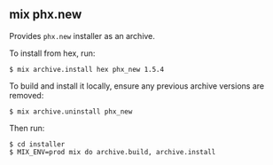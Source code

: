 ## mix phx.new

Provides `phx.new` installer as an archive.

To install from hex, run:

    $ mix archive.install hex phx_new 1.5.4

To build and install it locally,
ensure any previous archive versions are removed:

    $ mix archive.uninstall phx_new

Then run:

    $ cd installer
    $ MIX_ENV=prod mix do archive.build, archive.install
